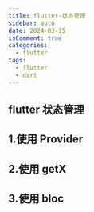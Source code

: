 ```yaml
---
title: flutter-状态管理
sidebar: auto
date: 2024-03-15
isComment: true
categories:
  - flutter
tags:
  - flutter
  - dart
---
```


## flutter 状态管理

## 1.使用 Provider

## 2.使用 getX

## 3.使用 bloc


